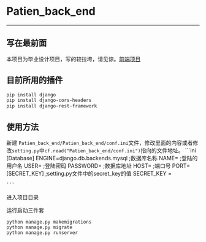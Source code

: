 # Patien_back_end
---
## 写在最前面
本项目为毕业设计项目，写的较拉垮，请见谅。[前端项目](https://github.com/IEAST/Patient_front)

## 目前所用的插件

```bash
pip install django
pip install django-cors-headers
pip install django-rest-framework
```

## 使用方法

新建 `Patien_back_end/Patien_back_end/conf.ini`文件，修改里面的内容或者修改`setting.py`中`cf.read("Patien_back_end/conf.ini")`指向的文件地址。
    ```ini
    [Database]
    ENGINE=django.db.backends.mysql 
    ;数据库名称
    NAME= 
    ;登陆的用户名
    USER=
    ;登陆密码
    PASSWORD=
    ;数据库地址
    HOST=
    ;端口号
    PORT=
    [SECRET_KEY]
    ;setting.py文件中的secret_key的值
    SECRET_KEY =  
    
    ```


进入项目目录

运行启动三件套
```
python manage.py makemigrations
python manage.py migrate
python manage.py runserver
```
